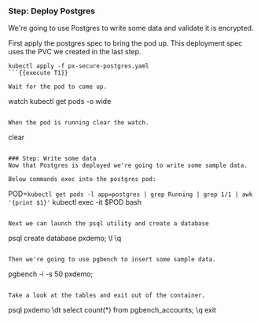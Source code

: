 ### Step: Deploy Postgres
We're going to use Postgres to write some data and validate it is encrypted.

First apply the postgres spec to bring the pod up. This deployment spec uses the PVC we created in the last step.

```
kubectl apply -f px-secure-postgres.yaml
```{{execute T1}}

Wait for the pod to come up.

```
watch kubectl get pods -o wide
```{{execute T1}}

When the pod is running clear the watch.

```
clear
```{{execute T1}}

### Step: Write some data
Now that Postgres is deployed we're going to write some sample data.

Below commands exec into the postgres pod:

```
POD=`kubectl get pods -l app=postgres | grep Running | grep 1/1 | awk '{print $1}'`
kubectl exec -it $POD bash
```{{execute T1}}

Next we can launch the psql utility and create a database
```
psql
create database pxdemo;
\l
\q
```{{execute T1}}

Then we're going to use pgbench to insert some sample data.
```
pgbench -i -s 50 pxdemo;
```{{execute T1}}

Take a look at the tables and exit out of the container.
```
psql pxdemo
\dt
select count(*) from pgbench_accounts;
\q
exit
```{{execute T1}}